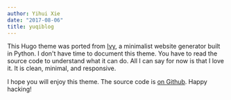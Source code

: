 ```yaml
---
author: Yihui Xie
date: "2017-08-06"
title: yuqiblog
---
```


This Hugo theme was ported from [Ivy](https://github.com/dmulholland/ivy), a minimalist website generator built in Python. I don't have time to document this theme. You have to read the source code to understand what it can do. All I can say for now is that I love it. It is clean, minimal, and responsive.

I hope you will enjoy this theme. The source code is [on Github](https://github.com/yihui/hugo-ivy). Happy hacking!
